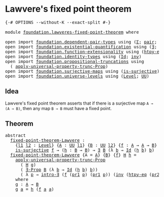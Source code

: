 # Lawvere's fixed point theorem

<pre class="Agda"><a id="42" class="Symbol">{-#</a> <a id="46" class="Keyword">OPTIONS</a> <a id="54" class="Pragma">--without-K</a> <a id="66" class="Pragma">--exact-split</a> <a id="80" class="Symbol">#-}</a>

<a id="85" class="Keyword">module</a> <a id="92" href="foundation.lawveres-fixed-point-theorem.html" class="Module">foundation.lawveres-fixed-point-theorem</a> <a id="132" class="Keyword">where</a>

<a id="139" class="Keyword">open</a> <a id="144" class="Keyword">import</a> <a id="151" href="foundation.dependent-pair-types.html" class="Module">foundation.dependent-pair-types</a> <a id="183" class="Keyword">using</a> <a id="189" class="Symbol">(</a><a id="190" href="foundation-core.dependent-pair-types.html#515" class="Record">Σ</a><a id="191" class="Symbol">;</a> <a id="193" href="foundation-core.dependent-pair-types.html#588" class="InductiveConstructor">pair</a><a id="197" class="Symbol">;</a> <a id="199" href="foundation-core.dependent-pair-types.html#605" class="Field">pr1</a><a id="202" class="Symbol">;</a> <a id="204" href="foundation-core.dependent-pair-types.html#617" class="Field">pr2</a><a id="207" class="Symbol">)</a>
<a id="209" class="Keyword">open</a> <a id="214" class="Keyword">import</a> <a id="221" href="foundation.existential-quantification.html" class="Module">foundation.existential-quantification</a> <a id="259" class="Keyword">using</a> <a id="265" class="Symbol">(</a><a id="266" href="foundation.existential-quantification.html#1774" class="Function">∃</a><a id="267" class="Symbol">;</a> <a id="269" href="foundation.existential-quantification.html#1666" class="Function">∃-Prop</a><a id="275" class="Symbol">;</a> <a id="277" href="foundation.existential-quantification.html#2238" class="Function">intro-∃</a><a id="284" class="Symbol">)</a>
<a id="286" class="Keyword">open</a> <a id="291" class="Keyword">import</a> <a id="298" href="foundation.function-extensionality.html" class="Module">foundation.function-extensionality</a> <a id="333" class="Keyword">using</a> <a id="339" class="Symbol">(</a><a id="340" href="foundation-core.function-extensionality.html#965" class="Function">htpy-eq</a><a id="347" class="Symbol">)</a>
<a id="349" class="Keyword">open</a> <a id="354" class="Keyword">import</a> <a id="361" href="foundation.identity-types.html" class="Module">foundation.identity-types</a> <a id="387" class="Keyword">using</a> <a id="393" class="Symbol">(</a><a id="394" href="foundation-core.identity-types.html#1767" class="Datatype">Id</a><a id="396" class="Symbol">;</a> <a id="398" href="foundation-core.identity-types.html#2729" class="Function">inv</a><a id="401" class="Symbol">)</a>
<a id="403" class="Keyword">open</a> <a id="408" class="Keyword">import</a> <a id="415" href="foundation.propositional-truncations.html" class="Module">foundation.propositional-truncations</a> <a id="452" class="Keyword">using</a>
  <a id="460" class="Symbol">(</a> <a id="462" href="foundation.propositional-truncations.html#5603" class="Function">apply-universal-property-trunc-Prop</a><a id="497" class="Symbol">)</a>
<a id="499" class="Keyword">open</a> <a id="504" class="Keyword">import</a> <a id="511" href="foundation.surjective-maps.html" class="Module">foundation.surjective-maps</a> <a id="538" class="Keyword">using</a> <a id="544" class="Symbol">(</a><a id="545" href="foundation.surjective-maps.html#1906" class="Function">is-surjective</a><a id="558" class="Symbol">)</a>
<a id="560" class="Keyword">open</a> <a id="565" class="Keyword">import</a> <a id="572" href="foundation.universe-levels.html" class="Module">foundation.universe-levels</a> <a id="599" class="Keyword">using</a> <a id="605" class="Symbol">(</a><a id="606" href="Agda.Primitive.html#597" class="Postulate">Level</a><a id="611" class="Symbol">;</a> <a id="613" href="foundation-core.universe-levels.html#235" class="Primitive">UU</a><a id="615" class="Symbol">)</a>
</pre>
## Idea

Lawvere's fixed point theorem asserts that if there is a surjective map `A → (A → B)`, then any map `B → B` must have a fixed point.

## Theorem

<pre class="Agda"><a id="785" class="Keyword">abstract</a>
  <a id="fixed-point-theorem-Lawvere"></a><a id="796" href="foundation.lawveres-fixed-point-theorem.html#796" class="Function">fixed-point-theorem-Lawvere</a> <a id="824" class="Symbol">:</a>
    <a id="830" class="Symbol">{</a><a id="831" href="foundation.lawveres-fixed-point-theorem.html#831" class="Bound">l1</a> <a id="834" href="foundation.lawveres-fixed-point-theorem.html#834" class="Bound">l2</a> <a id="837" class="Symbol">:</a> <a id="839" href="Agda.Primitive.html#597" class="Postulate">Level</a><a id="844" class="Symbol">}</a> <a id="846" class="Symbol">{</a><a id="847" href="foundation.lawveres-fixed-point-theorem.html#847" class="Bound">A</a> <a id="849" class="Symbol">:</a> <a id="851" href="foundation-core.universe-levels.html#235" class="Primitive">UU</a> <a id="854" href="foundation.lawveres-fixed-point-theorem.html#831" class="Bound">l1</a><a id="856" class="Symbol">}</a> <a id="858" class="Symbol">{</a><a id="859" href="foundation.lawveres-fixed-point-theorem.html#859" class="Bound">B</a> <a id="861" class="Symbol">:</a> <a id="863" href="foundation-core.universe-levels.html#235" class="Primitive">UU</a> <a id="866" href="foundation.lawveres-fixed-point-theorem.html#834" class="Bound">l2</a><a id="868" class="Symbol">}</a> <a id="870" class="Symbol">{</a><a id="871" href="foundation.lawveres-fixed-point-theorem.html#871" class="Bound">f</a> <a id="873" class="Symbol">:</a> <a id="875" href="foundation.lawveres-fixed-point-theorem.html#847" class="Bound">A</a> <a id="877" class="Symbol">→</a> <a id="879" href="foundation.lawveres-fixed-point-theorem.html#847" class="Bound">A</a> <a id="881" class="Symbol">→</a> <a id="883" href="foundation.lawveres-fixed-point-theorem.html#859" class="Bound">B</a><a id="884" class="Symbol">}</a> <a id="886" class="Symbol">→</a>
    <a id="892" href="foundation.surjective-maps.html#1906" class="Function">is-surjective</a> <a id="906" href="foundation.lawveres-fixed-point-theorem.html#871" class="Bound">f</a> <a id="908" class="Symbol">→</a> <a id="910" class="Symbol">(</a><a id="911" href="foundation.lawveres-fixed-point-theorem.html#911" class="Bound">h</a> <a id="913" class="Symbol">:</a> <a id="915" href="foundation.lawveres-fixed-point-theorem.html#859" class="Bound">B</a> <a id="917" class="Symbol">→</a> <a id="919" href="foundation.lawveres-fixed-point-theorem.html#859" class="Bound">B</a><a id="920" class="Symbol">)</a> <a id="922" class="Symbol">→</a> <a id="924" href="foundation.existential-quantification.html#1774" class="Function">∃</a> <a id="926" href="foundation.lawveres-fixed-point-theorem.html#859" class="Bound">B</a> <a id="928" class="Symbol">(λ</a> <a id="931" href="foundation.lawveres-fixed-point-theorem.html#931" class="Bound">b</a> <a id="933" class="Symbol">→</a> <a id="935" href="foundation-core.identity-types.html#1767" class="Datatype">Id</a> <a id="938" class="Symbol">(</a><a id="939" href="foundation.lawveres-fixed-point-theorem.html#911" class="Bound">h</a> <a id="941" href="foundation.lawveres-fixed-point-theorem.html#931" class="Bound">b</a><a id="942" class="Symbol">)</a> <a id="944" href="foundation.lawveres-fixed-point-theorem.html#931" class="Bound">b</a><a id="945" class="Symbol">)</a>
  <a id="949" href="foundation.lawveres-fixed-point-theorem.html#796" class="Function">fixed-point-theorem-Lawvere</a> <a id="977" class="Symbol">{</a><a id="978" class="Argument">A</a> <a id="980" class="Symbol">=</a> <a id="982" href="foundation.lawveres-fixed-point-theorem.html#982" class="Bound">A</a><a id="983" class="Symbol">}</a> <a id="985" class="Symbol">{</a><a id="986" href="foundation.lawveres-fixed-point-theorem.html#986" class="Bound">B</a><a id="987" class="Symbol">}</a> <a id="989" class="Symbol">{</a><a id="990" href="foundation.lawveres-fixed-point-theorem.html#990" class="Bound">f</a><a id="991" class="Symbol">}</a> <a id="993" href="foundation.lawveres-fixed-point-theorem.html#993" class="Bound">H</a> <a id="995" href="foundation.lawveres-fixed-point-theorem.html#995" class="Bound">h</a> <a id="997" class="Symbol">=</a>
    <a id="1003" href="foundation.propositional-truncations.html#5603" class="Function">apply-universal-property-trunc-Prop</a>
      <a id="1045" class="Symbol">(</a> <a id="1047" href="foundation.lawveres-fixed-point-theorem.html#993" class="Bound">H</a> <a id="1049" href="foundation.lawveres-fixed-point-theorem.html#1178" class="Function">g</a><a id="1050" class="Symbol">)</a>
      <a id="1058" class="Symbol">(</a> <a id="1060" href="foundation.existential-quantification.html#1666" class="Function">∃-Prop</a> <a id="1067" href="foundation.lawveres-fixed-point-theorem.html#986" class="Bound">B</a> <a id="1069" class="Symbol">(λ</a> <a id="1072" href="foundation.lawveres-fixed-point-theorem.html#1072" class="Bound">b</a> <a id="1074" class="Symbol">→</a> <a id="1076" href="foundation-core.identity-types.html#1767" class="Datatype">Id</a> <a id="1079" class="Symbol">(</a><a id="1080" href="foundation.lawveres-fixed-point-theorem.html#995" class="Bound">h</a> <a id="1082" href="foundation.lawveres-fixed-point-theorem.html#1072" class="Bound">b</a><a id="1083" class="Symbol">)</a> <a id="1085" href="foundation.lawveres-fixed-point-theorem.html#1072" class="Bound">b</a><a id="1086" class="Symbol">))</a>
      <a id="1095" class="Symbol">(</a> <a id="1097" class="Symbol">λ</a> <a id="1099" href="foundation.lawveres-fixed-point-theorem.html#1099" class="Bound">p</a> <a id="1101" class="Symbol">→</a> <a id="1103" href="foundation.existential-quantification.html#2238" class="Function">intro-∃</a> <a id="1111" class="Symbol">(</a><a id="1112" href="foundation.lawveres-fixed-point-theorem.html#990" class="Bound">f</a> <a id="1114" class="Symbol">(</a><a id="1115" href="foundation-core.dependent-pair-types.html#605" class="Field">pr1</a> <a id="1119" href="foundation.lawveres-fixed-point-theorem.html#1099" class="Bound">p</a><a id="1120" class="Symbol">)</a> <a id="1122" class="Symbol">(</a><a id="1123" href="foundation-core.dependent-pair-types.html#605" class="Field">pr1</a> <a id="1127" href="foundation.lawveres-fixed-point-theorem.html#1099" class="Bound">p</a><a id="1128" class="Symbol">))</a> <a id="1131" class="Symbol">(</a><a id="1132" href="foundation-core.identity-types.html#2729" class="Function">inv</a> <a id="1136" class="Symbol">(</a><a id="1137" href="foundation-core.function-extensionality.html#965" class="Function">htpy-eq</a> <a id="1145" class="Symbol">(</a><a id="1146" href="foundation-core.dependent-pair-types.html#617" class="Field">pr2</a> <a id="1150" href="foundation.lawveres-fixed-point-theorem.html#1099" class="Bound">p</a><a id="1151" class="Symbol">)</a> <a id="1153" class="Symbol">(</a><a id="1154" href="foundation-core.dependent-pair-types.html#605" class="Field">pr1</a> <a id="1158" href="foundation.lawveres-fixed-point-theorem.html#1099" class="Bound">p</a><a id="1159" class="Symbol">))))</a>
    <a id="1168" class="Keyword">where</a>
    <a id="1178" href="foundation.lawveres-fixed-point-theorem.html#1178" class="Function">g</a> <a id="1180" class="Symbol">:</a> <a id="1182" href="foundation.lawveres-fixed-point-theorem.html#982" class="Bound">A</a> <a id="1184" class="Symbol">→</a> <a id="1186" href="foundation.lawveres-fixed-point-theorem.html#986" class="Bound">B</a>
    <a id="1192" href="foundation.lawveres-fixed-point-theorem.html#1178" class="Function">g</a> <a id="1194" href="foundation.lawveres-fixed-point-theorem.html#1194" class="Bound">a</a> <a id="1196" class="Symbol">=</a> <a id="1198" href="foundation.lawveres-fixed-point-theorem.html#995" class="Bound">h</a> <a id="1200" class="Symbol">(</a><a id="1201" href="foundation.lawveres-fixed-point-theorem.html#990" class="Bound">f</a> <a id="1203" href="foundation.lawveres-fixed-point-theorem.html#1194" class="Bound">a</a> <a id="1205" href="foundation.lawveres-fixed-point-theorem.html#1194" class="Bound">a</a><a id="1206" class="Symbol">)</a>
</pre>